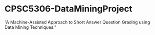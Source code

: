 # CPSC5306-DataMiningProject
“A Machine-Assisted Approach to Short Answer Question Grading using Data Mining Techniques.”
